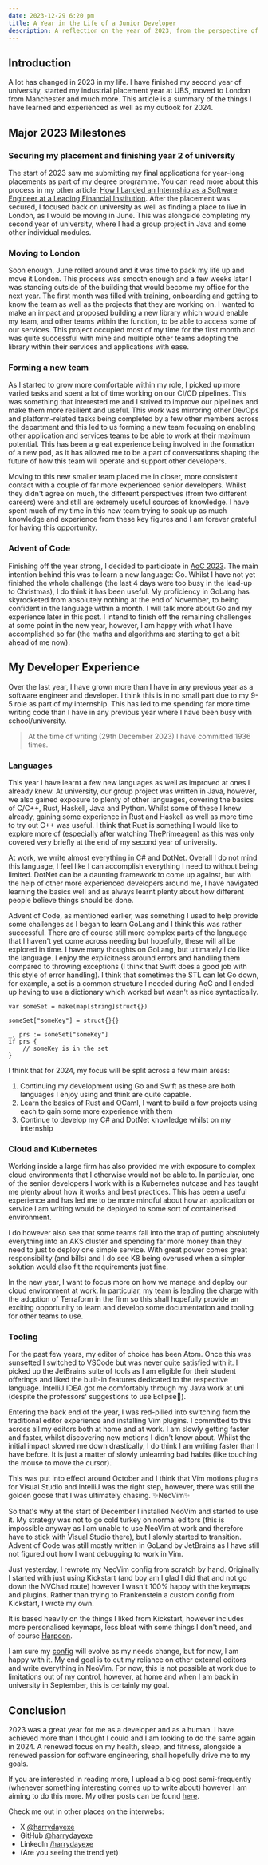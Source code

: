 ```yaml
---
date: 2023-12-29 6:20 pm
title: A Year in the Life of a Junior Developer
description: A reflection on the year of 2023, from the perspective of a junior developer
---
```

## Introduction 
A lot has changed in 2023 in my life. I have finished my second year of university, started my industrial placement year at UBS, moved to London from Manchester and much more.
This article is a summary of the things I have learned and experienced as well as my outlook for 2024.

## Major 2023 Milestones

### Securing my placement and finishing year 2 of university
The start of 2023 saw me submitting my final applications for year-long placements as part of my degree programme. You can read more about this process in my other article: [How I Landed an Internship as a Software Engineer at a Leading Financial Institution](https://harryday.xyz/posts/how-to-get-an-internship/).
After the placement was secured, I focused back on university as well as finding a place to live in London, as I would be moving in June. This was alongside completing my second year of university, where I had a group project in Java and some other individual modules. 

### Moving to London
Soon enough, June rolled around and it was time to pack my life up and move it London. This process was smooth enough and a few weeks later I was standing outside of the building that would become my office for the next year.
The first month was filled with training, onboarding and getting to know the team as well as the projects that they are working on. I wanted to make an impact and proposed building a new library which would enable my team, and other teams within the function, to be able to access some of our services. This project occupied most of my time for the first month and was quite successful with mine and multiple other teams adopting the library within their services and applications with ease.

### Forming a new team
As I started to grow more comfortable within my role, I picked up more varied tasks and spent a lot of time working on our CI/CD pipelines. This was something that interested me and I strived to improve our pipelines and make them more resilient and useful. This work was mirroring other DevOps and platform-related tasks being completed by a few other members across the department and this led to us forming a new team focusing on enabling other application and services teams to be able to work at their maximum potential.
This has been a great experience being involved in the formation of a new pod, as it has allowed me to be a part of conversations shaping the future of how this team will operate and support other developers. 

Moving to this new smaller team placed me in closer, more consistent contact with a couple of far more experienced senior developers. Whilst they didn't agree on much, the different perspectives (from two different careers) were and still are extremely useful sources of knowledge. I have spent much of my time in this new team trying to soak up as much knowledge and experience from these key figures and I am forever grateful for having this opportunity. 

### Advent of Code
Finishing off the year strong, I decided to participate in [AoC 2023](https://adventofcode.com). The main intention behind this was to learn a new language: Go. Whilst I have not yet finished the whole challenge (the last 4 days were too busy in the lead-up to Christmas), I do think it has been useful. My proficiency in GoLang has skyrocketed from absolutely nothing at the end of November, to being confident in the language within a month. I will talk more about Go and my experience later in this post. 
I intend to finish off the remaining challenges at some point in the new year, however, I am happy with what I have accomplished so far (the maths and algorithms are starting to get a bit ahead of me now).

## My Developer Experience

Over the last year, I have grown more than I have in any previous year as a software engineer and developer. I think this is in no small part due to my 9-5 role as part of my internship. This has led to me spending far more time writing code than I have in any previous year where I have been busy with school/university.

> At the time of writing (29th December 2023) I have committed 1936 times. 

### Languages
This year I have learnt a few new languages as well as improved at ones I already knew. 
At university, our group project was written in Java, however, we also gained exposure to plenty of other languages, covering the basics of C/C++, Rust, Haskell, Java and Python. Whilst some of these I knew already, gaining some experience in Rust and Haskell as well as more time to try out C++ was useful. I think that Rust is something I would like to explore more of (especially after watching ThePrimeagen) as this was only covered very briefly at the end of my second year of university. 

At work, we write almost everything in C# and DotNet. Overall I do not mind this language, I feel like I can accomplish everything I need to without being limited. DotNet can be a daunting framework to come up against, but with the help of other more experienced developers around me, I have navigated learning the basics well and as always learnt plenty about how different people believe things should be done.

Advent of Code, as mentioned earlier, was something I used to help provide some challenges as I began to learn GoLang and I think this was rather successful. There are of course still more complex parts of the language that I haven't yet come across needing but hopefully, these will all be explored in time. I have many thoughts on GoLang, but ultimately I do like the language. I enjoy the explicitness around errors and handling them compared to throwing exceptions (I think that Swift does a good job with this style of error handling). I think that sometimes the STL can let Go down, for example, a set is a common structure I needed during AoC and I ended up having to use a dictionary which worked but wasn't as nice syntactically.

```golang
var someSet = make(map[string]struct{})

someSet["someKey"] = struct{}{}

_, prs := someSet["someKey"]
if prs {
    // someKey is in the set
}
```

I think that for 2024, my focus will be split across a few main areas:

1. Continuing my development using Go and Swift as these are both languages I enjoy using and think are quite capable.
2. Learn the basics of Rust and OCaml, I want to build a few projects using each to gain some more experience with them
3. Continue to develop my C# and DotNet knowledge whilst on my internship

### Cloud and Kubernetes
Working inside a large firm has also provided me with exposure to complex cloud environments that I otherwise would not be able to. In particular, one of the senior developers I work with is a Kubernetes nutcase and has taught me plenty about how it works and best practices. This has been a useful experience and has led me to be more mindful about how an application or service I am writing would be deployed to some sort of containerised environment.

I do however also see that some teams fall into the trap of putting absolutely everything into an AKS cluster and spending far more money than they need to just to deploy one simple service. With great power comes great responsibility (and bills) and I do see K8 being overused when a simpler solution would also fit the requirements just fine. 

In the new year, I want to focus more on how we manage and deploy our cloud environment at work. In particular, my team is leading the charge with the adoption of Terraform in the firm so this shall hopefully provide an exciting opportunity to learn and develop some documentation and tooling for other teams to use. 

### Tooling
For the past few years, my editor of choice has been Atom. Once this was sunsetted I switched to VSCode but was never quite satisfied with it. I picked up the JetBrains suite of tools as I am eligible for their student offerings and liked the built-in features dedicated to the respective language. IntelliJ IDEA got me comfortably through my Java work at uni (despite the professors' suggestions to use Eclipse🤮). 

Entering the back end of the year, I was red-pilled into switching from the traditional editor experience and installing Vim plugins. I committed to this across all my editors both at home and at work. 
I am slowly getting faster and faster, whilst discovering new motions I didn't know about. Whilst the initial impact slowed me down drastically, I do think I am writing faster than I have before. It is just a matter of slowly unlearning bad habits (like touching the mouse to move the cursor). 

This was put into effect around October and I think that Vim motions plugins for Visual Studio and IntelliJ was the right step, however, there was still the golden goose that I was ultimately chasing. ✨NeoVim✨

So that's why at the start of December I installed NeoVim and started to use it. My strategy was not to go cold turkey on normal editors (this is impossible anyway as I am unable to use NeoVim at work and therefore have to stick with Visual Studio there), but I slowly started to transition. Advent of Code was still mostly written in GoLand by JetBrains as I have still not figured out how I want debugging to work in Vim. 

Just yesterday, I rewrote my NeoVim config from scratch by hand. Originally I started with just using Kickstart (and boy am I glad I did that and not go down the NVChad route) however I wasn't 100% happy with the keymaps and plugins. Rather than trying to Frankenstein a custom config from Kickstart, I wrote my own.

It is based heavily on the things I liked from Kickstart, however includes more personalised keymaps, less bloat with some things I don't need, and of course [Harpoon](https://github.com/ThePrimeagen/harpoon).

I am sure my [config](https://github.com/harrydayexe/dotfiles/tree/main/nvim) will evolve as my needs change, but for now, I am happy with it. My end goal is to cut my reliance on other external editors and write everything in NeoVim. For now, this is not possible at work due to limitations out of my control, however, at home and when I am back in university in September, this is certainly my goal.

## Conclusion
2023 was a great year for me as a developer and as a human. I have achieved more than I thought I could and I am looking to do the same again in 2024. 
A renewed focus on my health, sleep, and fitness, alongside a renewed passion for software engineering, shall hopefully drive me to my goals. 

If you are interested in reading more, I upload a blog post semi-frequently (whenever something interesting comes up to write about) however I am aiming to do this more. My other posts can be found [here](https://harryday.xyz/posts/).

Check me out in other places on the interwebs:
- X [@harrydayexe](https://twitter.com/harrydayexe)
- GitHub [@harrydayexe](https://github.com/harrydayexe)
- LinkedIn [/harrydayexe](https://www.linkedin.com/in/harrydayexe)
- (Are you seeing the trend yet)
